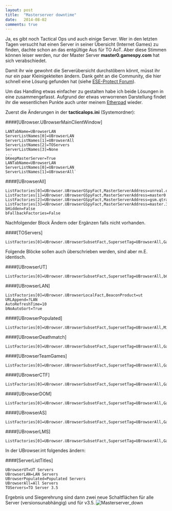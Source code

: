 ```yaml
---
layout: post
title:  "Masterserver downtime"
date:   2014-08-02 
comments: true
---
```


Ja, es gibt noch Tactical Ops und auch einige Server. Wer in den letzten Tagen versucht hat einen Server in seiner Übersicht (Internet Games) zu finden, dachte schon an das entgültige Aus für TO AoT. Aber diese Stimmen können leiser werden, nur der Master Server **master0.gamespy.com** hat sich verabschiedet.

Damit ihr wie gewohnt die Serverübersicht durchstöbern könnt, müsst ihr nur ein paar Kleinigekteiten ändern. Dank geht an die Community, die hier schnell eine Lösung gefunden hat (siehe [ESE-Protect Forum](http://ese-protect.de/homepage/forums.php?m=posts&p=32543#32543)).

Um das Handling etwas einfacher zu gestalten habe ich beide Lösungen in eine zusammengefasst. Aufgrund der etwas verworrenen Darstellung findet ihr die wesentlichen Punkte auch unter meinem [Etherpad](http://pad.netbuk.dk/p/TO-Master-Server) wieder.


Zuerst die Änderungen in der **tacticalops.ini** (Systemordner):

####[UBrowser.UBrowserMainClientWindow]

	LANTabName=UBrowserLAN
	ServerListNames[0]=UBrowserLAN
	ServerListNames[1]=UBrowserAll
	ServerListNames[2]=TOServers
	ServerListNames[3]=None
	...
	bKeepMasterServer=True
	LANTabName=UBrowserLAN
	ServerListNames[0]=UBrowserLAN
	ServerListNames[1]=UBrowserAll`

####[UBrowserAll]

	ListFactories[0]=UBrowser.UBrowserGSpyFact,MasterServerAddress=unreal.epicgames.com,MasterServerTCPPort=28900,Region=0,GameName=ut
	ListFactories[1]=UBrowser.UBrowserGSpyFact,MasterServerAddress=master0.gamespy.com,MasterServerTCPPort=28900,Region=0,GameName=ut
	ListFactories[2]=UBrowser.UBrowserGSpyFact,MasterServerAddress=gsm.qtracker.com,MasterServerTCPPort=28900,Region=0,GameName=ut
	ListFactories[3]=UBrowser.UBrowserGSpyFact,MasterServerAddress=master.333networks.com,MasterServerTCPPort=28900,Region=0,GameName=ut
	bHidden=False
	bFallbackFactories=False

Nachfolgender Block Ändern oder Ergänzen falls nicht vorhanden.

####[TOServers]
	
    ListFactories[0]=UBrowser.UBrowserSubsetFact,SupersetTag=UBrowserAll,GameType=TO350,bCompatibleServersOnly=True

Folgende Blöcke sollen auch überschrieben werden, sind aber m.E. identisch.

####[UBrowserUT]
	
    ListFactories[0]=UBrowser.UBrowserSubsetFact,SupersetTag=UBrowserAll,bCompatibleServersOnly=True

####[UBrowserLAN]
	
    ListFactories[0]=UBrowser.UBrowserLocalFact,BeaconProduct=ut
	URLAppend=?LAN
	AutoRefreshTime=10
	bNoAutoSort=True

####[UBrowserPopulated]
	
    ListFactories[0]=UBrowser.UBrowserSubsetFact,SupersetTag=UBrowserAll,MinPlayers=1,bCompatibleServersOnly=True

####[UBrowserDeathmatch]
	
    ListFactories[0]=UBrowser.UBrowserSubsetFact,SupersetTag=UBrowserAll,GameType=DeathMatchPlus,bCompatibleServersOnly=True

####[UBrowserTeamGames]
	
    ListFactories[0]=UBrowser.UBrowserSubsetFact,SupersetTag=UBrowserAll,GameType=TeamGamePlus,bCompatibleServersOnly=True

####[UBrowserCTF]
	
    ListFactories[0]=UBrowser.UBrowserSubsetFact,SupersetTag=UBrowserAll,GameType=CTFGame,bCompatibleServersOnly=True

####[UBrowserDOM]
	
    ListFactories[0]=UBrowser.UBrowserSubsetFact,SupersetTag=UBrowserAll,GameType=Domination,bCompatibleServersOnly=True

####[UBrowserAS]
	
    ListFactories[0]=UBrowser.UBrowserSubsetFact,SupersetTag=UBrowserAll,GameType=Assault,bCompatibleServersOnly=True

####[UBrowserLMS]

	ListFactories[0]=UBrowser.UBrowserSubsetFact,SupersetTag=UBrowserAll,GameType=LastManStanding,bCompatibleServersOnly=True


In der UBrowser.int folgendes ändern:
    
####[ServerListTitles]

	UBrowserUT=UT Servers
    UBrowserLAN=LAN Servers
    UBrowserPopulated=Populated Servers
    UBrowserAll=All Servers
    TOServers=TO Server 3.5

Ergebnis und Siegerehrung sind dann zwei neue Schaltflächen für alle Server (versionsunabhängig) und für v3.5.
![Masterserver_down](https://netbuk.github.io/_data/images/masterser_down.jpg)